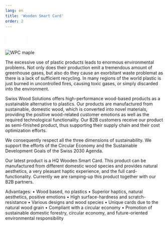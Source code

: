 ```yaml
---
lang: en
title: 'Wooden Smart Card'
order: 2
---
```


<div class="full-width-kenburns">
<div class="wrap-bg-image">

![](/assets/images/arrow-d-white.svg)

</div>
<img srcset="/assets/images/wpc_maple2.jpg"
     src="/assets/images/wpc_maple2.jpg" alt="WPC maple">
</div>

<div class="full-width-grey">
<div class="wrap -cols1">

The excessive use of plastic products leads to enormous environmental problems. Not only does their production emit a tremendous amount of greenhouse gases, but also do they cause an exorbitant waste problemat as there is a lack of sufficient recycling. In many regions of the world plastic is just burned in uncontrolled fires, causing toxic gases, or simply discarded into the environment. 

Swiss Wood Solutions offers high-performance wood-based products as a sustainable alternative to plastics. Our products are manufactured from sustainable, domestic wood, which is converted into  novel materials, providing the positive wood-related customer emotions as well as the required technological functionality. Our B2B customers receive our product as semi-finished product, thus supporting their supply chain and their cost optimization efforts.

We consequently respect all the three dimensions of sustainability. We support the efforts of the Circular Economy and the Sustainable Development Goals of the Swiss 2030 Agenda. 

Our latest product is a HQ Wooden Smart Card. This product can be manufactured from different domestic wood species and provides natural aesthetics, a very pleasant haptic experience, and the full card-functionality. Currently we are ramping-up this product together with our B2B partners. 

Advantages:
• Wood based, no plastics
• Superior haptics, natural aesthetics, positive emotions
• High surface-hardness and scratch-resistance 
• Various designs and wood species
• Unique cards due to the natural wood grain
• Compliant with a circular economy
• Promotion of sustainable domestic forestry, circular economy, and future-oriented environmental responsibility 

